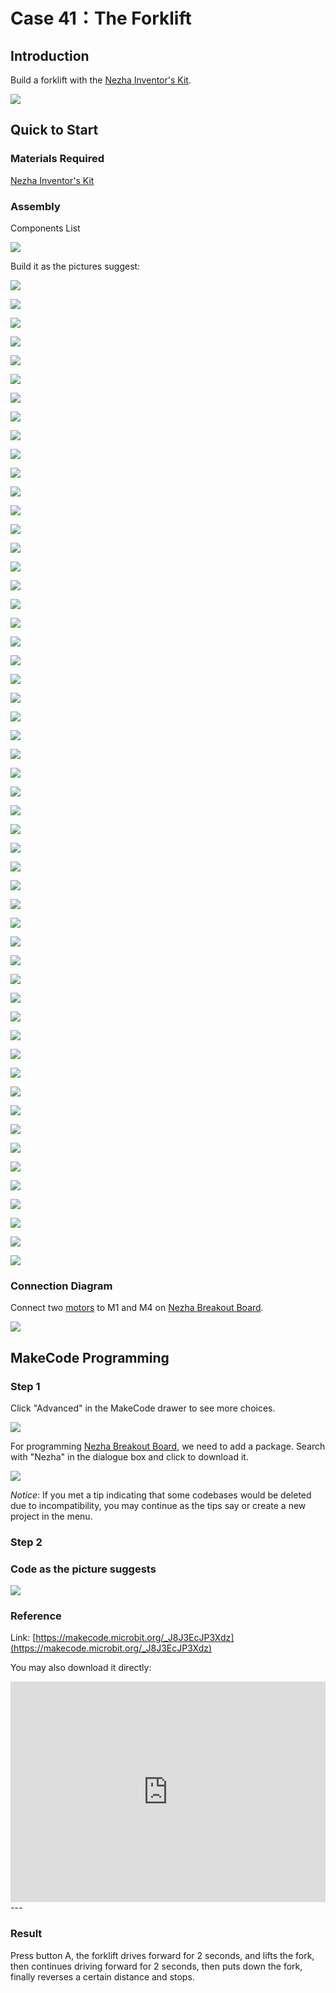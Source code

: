 # Case 41：The Forklift

## Introduction
Build a forklift with the [Nezha Inventor's Kit](https://www.elecfreaks.com/nezha-inventor-s-kit-for-micro-bit-without-micro-bit-board.html). 

![](./images/neza-inventor-s-kit-case-41-01.png)

## Quick to Start


### Materials Required

[Nezha Inventor's Kit](https://www.elecfreaks.com/nezha-inventor-s-kit-for-micro-bit-without-micro-bit-board.html)

### Assembly

Components List

![](./images/neza-inventor-s-kit-case-41-02.png)

Build it as the pictures suggest: 

![](./images/neza-inventor-s-kit-step-41-01.png)

![](./images/neza-inventor-s-kit-step-41-02.png)

![](./images/neza-inventor-s-kit-step-41-03.png)

![](./images/neza-inventor-s-kit-step-41-04.png)

![](./images/neza-inventor-s-kit-step-41-05.png)

![](./images/neza-inventor-s-kit-step-41-06.png)

![](./images/neza-inventor-s-kit-step-41-07.png)

![](./images/neza-inventor-s-kit-step-41-08.png)

![](./images/neza-inventor-s-kit-step-41-09.png)

![](./images/neza-inventor-s-kit-step-41-10.png)

![](./images/neza-inventor-s-kit-step-41-11.png)

![](./images/neza-inventor-s-kit-step-41-12.png)

![](./images/neza-inventor-s-kit-step-41-13.png)

![](./images/neza-inventor-s-kit-step-41-14.png)

![](./images/neza-inventor-s-kit-step-41-15.png)

![](./images/neza-inventor-s-kit-step-41-16.png)

![](./images/neza-inventor-s-kit-step-41-17.png)

![](./images/neza-inventor-s-kit-step-41-18.png)

![](./images/neza-inventor-s-kit-step-41-19.png)

![](./images/neza-inventor-s-kit-step-41-20.png)

![](./images/neza-inventor-s-kit-step-41-21.png)

![](./images/neza-inventor-s-kit-step-41-22.png)

![](./images/neza-inventor-s-kit-step-41-23.png)

![](./images/neza-inventor-s-kit-step-41-24.png)

![](./images/neza-inventor-s-kit-step-41-25.png)

![](./images/neza-inventor-s-kit-step-41-26.png)

![](./images/neza-inventor-s-kit-step-41-27.png)

![](./images/neza-inventor-s-kit-step-41-28.png)

![](./images/neza-inventor-s-kit-step-41-29.png)

![](./images/neza-inventor-s-kit-step-41-30.png)

![](./images/neza-inventor-s-kit-step-41-31.png)

![](./images/neza-inventor-s-kit-step-41-32.png)

![](./images/neza-inventor-s-kit-step-41-33.png)

![](./images/neza-inventor-s-kit-step-41-34.png)

![](./images/neza-inventor-s-kit-step-41-35.png)

![](./images/neza-inventor-s-kit-step-41-36.png)

![](./images/neza-inventor-s-kit-step-41-37.png)

![](./images/neza-inventor-s-kit-step-41-38.png)

![](./images/neza-inventor-s-kit-step-41-39.png)

![](./images/neza-inventor-s-kit-step-41-40.png)

![](./images/neza-inventor-s-kit-step-41-41.png)

![](./images/neza-inventor-s-kit-step-41-42.png)

![](./images/neza-inventor-s-kit-step-41-43.png)

![](./images/neza-inventor-s-kit-step-41-44.png)

![](./images/neza-inventor-s-kit-step-41-45.png)

![](./images/neza-inventor-s-kit-step-41-46.png)

![](./images/neza-inventor-s-kit-step-41-47.png)

![](./images/neza-inventor-s-kit-step-41-48.png)

![](./images/neza-inventor-s-kit-step-41-49.png)

![](./images/neza-inventor-s-kit-step-41-50.png)

![](./images/neza-inventor-s-kit-step-41-51.png)

![](./images/neza-inventor-s-kit-step-41-52.png)

![](./images/neza-inventor-s-kit-step-41-53.png)

### Connection Diagram

Connect  two [motors](https://www.elecfreaks.com/geekservo-motor-2kg-compatible-with-lego.html) to M1 and M4 on [Nezha Breakout Board](https://www.elecfreaks.com/nezha-breakout-board.html).

![](./images/neza-inventor-s-kit-case-41-03.png)

## MakeCode Programming

### Step 1

Click "Advanced" in the MakeCode drawer to see more choices.

![](./images/neza-inventor-s-kit-case-37-04.png)

For programming [Nezha Breakout Board](https://www.elecfreaks.com/nezha-breakout-board.html), we need to add a package. Search with "Nezha" in the dialogue box and click to download it. 

![](./images/neza-inventor-s-kit-case-37-06.png)

*Notice*: If you met a tip indicating that some codebases would be deleted due to incompatibility, you may continue as the tips say or create a new project in the menu. 

### Step 2

### Code as the picture suggests


![](./images/neza-inventor-s-kit-case-41-07.png)

### Reference
Link: [https://makecode.microbit.org/_J8J3EcJP3Xdz](https://makecode.microbit.org/_J8J3EcJP3Xdz)

You may also download it directly: 

<div style="position:relative;height:0;padding-bottom:70%;overflow:hidden;"><iframe style="position:absolute;top:0;left:0;width:100%;height:100%;" src="https://makecode.microbit.org/#pub:_J8J3EcJP3Xdz" frameborder="0" sandbox="allow-popups allow-forms allow-scripts allow-same-origin"></iframe></div>  
---

### Result

Press button A, the forklift drives forward for 2 seconds, and lifts the fork, then continues driving forward for 2 seconds, then puts down the fork, finally reverses a certain distance and stops.

